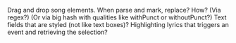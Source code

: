 Drag and drop song elements.
When parse and mark, replace? How?
    (Via regex?)
    (Or via big hash with qualities like withPunct or withoutPunct?)
Text fields that are styled (not like text boxes)?
Highlighting lyrics that triggers an event and retrieving the selection?

